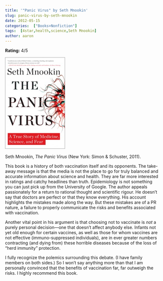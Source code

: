 ```yaml
---
title: '"Panic Virus" by Seth Mnookin'
slug: panic-virus-by-seth-mnookin
date: 2012-05-15
categories:  ["Books>Nonfiction"]
tags:  [4star,health,science,Seth Mnookin]
author: aaron
---
```


**Rating:** 4/5

![Book cover](cover5-197x300.jpg "Panic Virus")

Seth Mnookin, *The Panic Virus* (New York: Simon & Schuster, 2011).

This book is a history of both vaccination itself and its opponents. The take-away message is that the media is not the place to go for truly balanced and accurate information about science and health. They are far more interested in ratings and catchy headlines than truth. Epidemiology is not something you can just pick up from the University of Google. The author appeals passionately for a return to rational thought and scientific rigour. He doesn’t say that doctors are perfect or that they know everything. His account highlights the mistakes made along the way. But these mistakes are of a PR nature, a failure to properly communicate the risks and benefits associated with vaccination.

Another vital point in his argument is that choosing not to vaccinate is *not* a purely personal decision—one that doesn’t affect anybody else. Infants not yet old enough for certain vaccines, as well as those for whom vaccines are not effective (immuno-suppressed individuals), are in ever greater numbers contracting (and dying from) these horrible diseases because of the loss of “herd immunity” protection.

I fully recognize the polemics surrounding this debate. (I have family members on both sides.) So I won’t say anything more than that I am personally convinced that the benefits of vaccination far, far outweigh the risks. I highly recommend this book.
